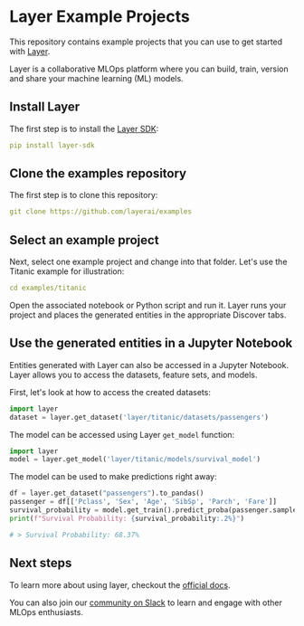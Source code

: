 # Layer Example Projects

This repository contains example projects that you can use to get started with [Layer](https://layer.ai).

Layer is a collaborative MLOps platform where you can build, train, version and share your machine learning (ML) models.

## Install Layer
The first step is to install the [Layer SDK](https://docs.app.layer.ai/docs/installation):
```yaml
pip install layer-sdk
```
## Clone the examples repository
The first step is to clone this repository:
```yaml
git clone https://github.com/layerai/examples
```
## Select an example project
Next, select one example project and change into that folder. Let's use the Titanic example for illustration: 
```yaml
cd examples/titanic
```
Open the associated notebook or Python script and run it. Layer runs your project and places the generated entities in the appropriate Discover tabs.

## Use the generated entities in a Jupyter Notebook
Entities generated with Layer can also be accessed in a Jupyter Notebook. Layer allows you to access the datasets, feature sets, and models. 

First, let's look at how to access the created datasets: 
```python
import layer
dataset = layer.get_dataset('layer/titanic/datasets/passengers')
```
The model can be accessed using Layer `get_model` function:
```python
import layer
model = layer.get_model('layer/titanic/models/survival_model')
```
The model can be used to make predictions right away: 
```python
df = layer.get_dataset("passengers").to_pandas()
passenger = df[['Pclass', 'Sex', 'Age', 'SibSp', 'Parch', 'Fare']]
survival_probability = model.get_train().predict_proba(passenger.sample())[0][1]
print(f"Survival Probability: {survival_probability:.2%}")

# > Survival Probability: 68.37%
```
## Next steps
To learn more about using layer, checkout the [official docs](https://docs.app.layer.ai/docs/). 

You can also join our [community on Slack](https://join.slack.com/t/layer-community/shared_invite/zt-o3cneq4y-5lGSZH~9NhOmBWQB4WAsJw) to learn and engage with other MLOps enthusiasts. 
